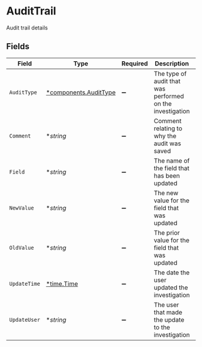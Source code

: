 # AuditTrail

Audit trail details


## Fields

| Field                                                         | Type                                                          | Required                                                      | Description                                                   | Example                                                       |
| ------------------------------------------------------------- | ------------------------------------------------------------- | ------------------------------------------------------------- | ------------------------------------------------------------- | ------------------------------------------------------------- |
| `AuditType`                                                   | [*components.AuditType](../../models/components/audittype.md) | :heavy_minus_sign:                                            | The type of audit that was performed on the investigation     | INVESTIGATION_REQUEST_UPDATE                                  |
| `Comment`                                                     | **string*                                                     | :heavy_minus_sign:                                            | Comment relating to why the audit was saved                   | Updating family name                                          |
| `Field`                                                       | **string*                                                     | :heavy_minus_sign:                                            | The name of the field that has been updated                   | investigation_request.person_investigation.family_name        |
| `NewValue`                                                    | **string*                                                     | :heavy_minus_sign:                                            | The new value for the field that was updated                  | Doe                                                           |
| `OldValue`                                                    | **string*                                                     | :heavy_minus_sign:                                            | The prior value for the field that was updated                | Dough                                                         |
| `UpdateTime`                                                  | [*time.Time](https://pkg.go.dev/time#Time)                    | :heavy_minus_sign:                                            | The date the user updated the investigation                   | 2023-06-13 23:48:58.343 +0000 UTC                             |
| `UpdateUser`                                                  | **string*                                                     | :heavy_minus_sign:                                            | The user that made the update to the investigation            | jsmith                                                        |